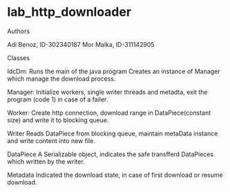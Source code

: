 # lab_http_downloader

Authors

Adi Benoz, ID-302340187
Mor Malka, ID-311142905



Classes

IdcDm:
Runs the main of the java program
Creates an instance of Manager which manage the download process.

Manager:
Initialize workers, single writer threads and metadta, exit the program (code 1) in case of a failer.

Worker:
Create http connection, download range in DataPiece(constant size) and write it to blocking queue.

Writer
Reads DataPiece from blocking queue, maintain metaData instance and write content into new file.

DataPiece
A Serializable object, indicates the safe transfferd DataPieces which written by the writer.

Metadata
Indicated the download state, in case of first download or resume download. 

